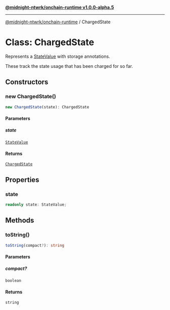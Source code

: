 [**@midnight-ntwrk/onchain-runtime v1.0.0-alpha.5**](../README.md)

***

[@midnight-ntwrk/onchain-runtime](../globals.md) / ChargedState

# Class: ChargedState

Represents a [StateValue](StateValue.md) with storage annotations.

These track the state usage that has been charged for so far.

## Constructors

### new ChargedState()

```ts
new ChargedState(state): ChargedState
```

#### Parameters

##### state

[`StateValue`](StateValue.md)

#### Returns

[`ChargedState`](ChargedState.md)

## Properties

### state

```ts
readonly state: StateValue;
```

## Methods

### toString()

```ts
toString(compact?): string
```

#### Parameters

##### compact?

`boolean`

#### Returns

`string`
